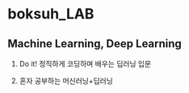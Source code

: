 # boksuh_LAB
## Machine Learning, Deep Learning

1. Do it! 정직하게 코딩하며 배우는 딥러닝 입문

2. 혼자 공부하는 머신러닝+딥러닝
